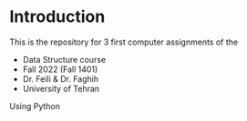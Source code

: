 # Introduction
This is the repository for 3 first computer assignments of the 
- Data Structure course 
- Fall 2022 (Fall 1401)
- Dr. Feili & Dr. Faghih
- University of Tehran

Using Python